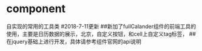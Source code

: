 # component
自实现的常用的工具类
#2018-7-11更新
##新加了fullCalander组件的前端工具的使用，主要是日历数据的展示，北京，自定义按钮，和cell上自定义tag标签，
##在jquery基础上进行开发，具体请参考组件官网的api说明
